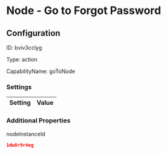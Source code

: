 # Node - Go to Forgot Password
## Configuration
ID:  bviv3cclyg

Type: action 

CapabilityName: goToNode

### Settings
| Setting | Value  |
| :------------------------ | ---------------------------------------- |
 




### Additional Properties
nodeInstanceId
 ```json 
1dw8r9r4eg
```



